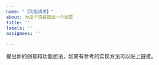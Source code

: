 ```yaml
---
name: "【功能请求】"
about: 为这个项目提出一个创意
title: ''
labels: ''
assignees: ''

---
```


提出你的创意和功能想法，如果有参考的实现方法可以贴上链接。
